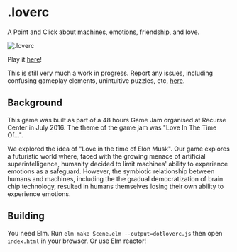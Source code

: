 .loverc
=======
A Point and Click about machines, emotions, friendship, and love.

![.loverc](img/menu/loverc.jpg)

Play it [here](https://jjst.github.io/dotloverc/)!

This is still very much a work in progress. Report any issues, including confusing gameplay elements, unintuitive
puzzles, etc, [here](https://github.com/jjst/dotloverc/issues).

Background
----------

This game was built as part of a 48 hours Game Jam organised at Recurse Center in July 2016. The theme of the game jam was "Love In The Time Of...".

We explored the idea of "Love in the time of Elon Musk". Our game explores a futuristic world where, faced with the growing menace of artificial superintelligence, humanity decided to limit machines' ability to experience emotions as a safeguard. However, the symbiotic relationship between humans and machines, including the the gradual democratization of brain chip technology, resulted in humans themselves losing their own ability to experience emotions.

Building
--------

You need Elm.
Run `elm make Scene.elm --output=dotloverc.js` then open `index.html` in your browser.
Or use Elm reactor!

